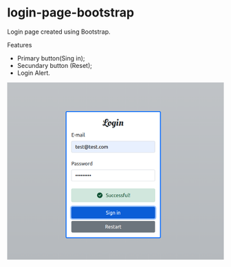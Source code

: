 # login-page-bootstrap

Login page created using Bootstrap.

Features
- Primary button(Sing in);
- Secundary button (Reset);
- Login Alert.

![Preview](https://github.com/RobertoChagas/login-page-bootstrap/blob/master/assets/previewLoginPageBootstrap.png)

